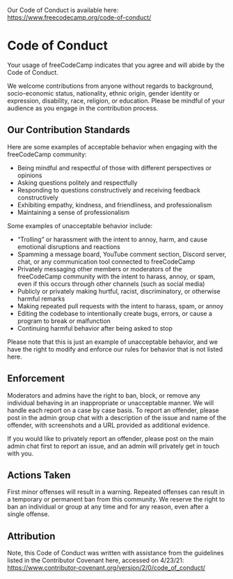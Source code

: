 Our Code of Conduct is available here: <https://www.freecodecamp.org/code-of-conduct/>

# Code of Conduct

Your usage of freeCodeCamp indicates that you agree and will abide by the Code of Conduct.

We welcome contributions from anyone without regards to background, socio-economic status, nationality, ethnic origin, gender identity or expression, disability, race, religion, or education. 
Please be mindful of your audience as you engage in the contribution process. 


## Our Contribution Standards

Here are some examples of acceptable behavior when engaging with the freeCodeCamp community: 

- Being mindful and respectful of those with different perspectives or opinions
- Asking questions politely and respectfully
- Responding to questions constructively and receiving feedback constructively
- Exhibiting empathy, kindness, and friendliness, and professionalism 
- Maintaining a sense of professionalism

Some examples of unacceptable behavior include: 
- “Trolling” or harassment with the intent to annoy, harm, and cause emotional disruptions and reactions
- Spamming a message board, YouTube comment section, Discord server, chat, or any communication tool connected to freeCodeCamp
- Privately messaging other members or moderators of the freeCodeCamp community with the intent to harass, annoy, or spam, even if this occurs through other channels (such as social media)
- Publicly or privately making hurtful, racist, discriminatory, or otherwise harmful remarks
- Making repeated pull requests with the intent to harass, spam, or annoy
- Editing the codebase to intentionally create bugs, errors, or cause a program to break or malfunction
- Continuing harmful behavior after being asked to stop

Please note that this is just an example of unacceptable behavior, and we have the right to modify and enforce our rules for behavior that is not listed here. 


## Enforcement

Moderators and admins have the right to ban, block, or remove any individual behaving in an inappropriate or unacceptable manner. We will handle each report on a case by case basis. 
To report an offender, please post in the admin group chat with a description of the issue and name of the offender, with screenshots and a URL provided as additional evidence. 

If you would like to privately report an offender, please post on the main admin chat first to report an issue, and an admin will privately get in touch with you.

## Actions Taken
First minor offenses will result in a warning. Repeated offenses can result in a temporary or permanent ban from this community. 
We reserve the right to ban an individual or group at any time and for any reason, even after a single offense. 


## Attribution
Note, this Code of Conduct was written with assistance from the guidelines listed in the Contributor Covenant here, accessed on 4/23/21: 
https://www.contributor-covenant.org/version/2/0/code_of_conduct/ 
